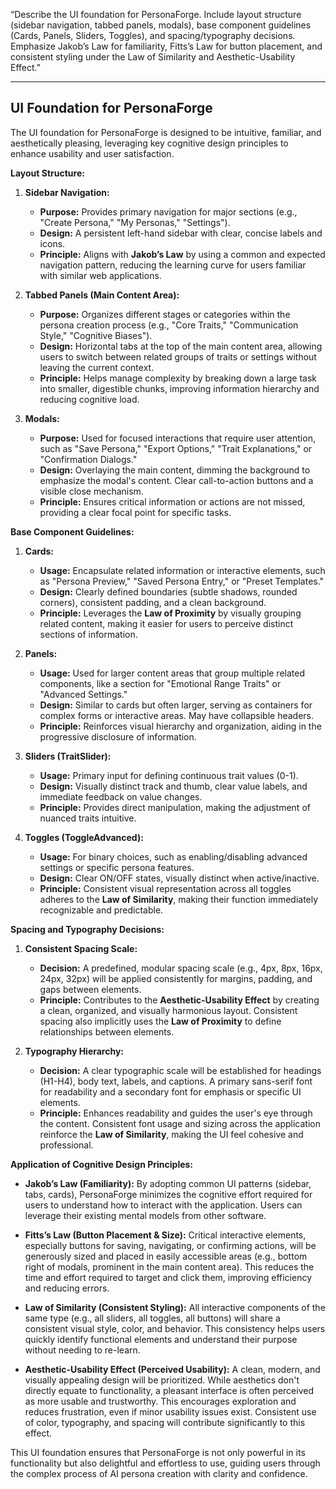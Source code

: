 “Describe the UI foundation for PersonaForge. Include layout structure (sidebar navigation, tabbed panels, modals), base component guidelines (Cards, Panels, Sliders, Toggles), and spacing/typography decisions. Emphasize Jakob’s Law for familiarity, Fitts’s Law for button placement, and consistent styling under the Law of Similarity and Aesthetic-Usability Effect.”

---

## UI Foundation for PersonaForge

The UI foundation for PersonaForge is designed to be intuitive, familiar, and aesthetically pleasing, leveraging key cognitive design principles to enhance usability and user satisfaction.

**Layout Structure:**

1.  **Sidebar Navigation:**
    *   **Purpose:** Provides primary navigation for major sections (e.g., "Create Persona," "My Personas," "Settings").
    *   **Design:** A persistent left-hand sidebar with clear, concise labels and icons.
    *   **Principle:** Aligns with **Jakob’s Law** by using a common and expected navigation pattern, reducing the learning curve for users familiar with similar web applications.

2.  **Tabbed Panels (Main Content Area):**
    *   **Purpose:** Organizes different stages or categories within the persona creation process (e.g., "Core Traits," "Communication Style," "Cognitive Biases").
    *   **Design:** Horizontal tabs at the top of the main content area, allowing users to switch between related groups of traits or settings without leaving the current context.
    *   **Principle:** Helps manage complexity by breaking down a large task into smaller, digestible chunks, improving information hierarchy and reducing cognitive load.

3.  **Modals:**
    *   **Purpose:** Used for focused interactions that require user attention, such as "Save Persona," "Export Options," "Trait Explanations," or "Confirmation Dialogs."
    *   **Design:** Overlaying the main content, dimming the background to emphasize the modal's content. Clear call-to-action buttons and a visible close mechanism.
    *   **Principle:** Ensures critical information or actions are not missed, providing a clear focal point for specific tasks.

**Base Component Guidelines:**

1.  **Cards:**
    *   **Usage:** Encapsulate related information or interactive elements, such as "Persona Preview," "Saved Persona Entry," or "Preset Templates."
    *   **Design:** Clearly defined boundaries (subtle shadows, rounded corners), consistent padding, and a clean background.
    *   **Principle:** Leverages the **Law of Proximity** by visually grouping related content, making it easier for users to perceive distinct sections of information.

2.  **Panels:**
    *   **Usage:** Used for larger content areas that group multiple related components, like a section for "Emotional Range Traits" or "Advanced Settings."
    *   **Design:** Similar to cards but often larger, serving as containers for complex forms or interactive areas. May have collapsible headers.
    *   **Principle:** Reinforces visual hierarchy and organization, aiding in the progressive disclosure of information.

3.  **Sliders (TraitSlider):**
    *   **Usage:** Primary input for defining continuous trait values (0-1).
    *   **Design:** Visually distinct track and thumb, clear value labels, and immediate feedback on value changes.
    *   **Principle:** Provides direct manipulation, making the adjustment of nuanced traits intuitive.

4.  **Toggles (ToggleAdvanced):**
    *   **Usage:** For binary choices, such as enabling/disabling advanced settings or specific persona features.
    *   **Design:** Clear ON/OFF states, visually distinct when active/inactive.
    *   **Principle:** Consistent visual representation across all toggles adheres to the **Law of Similarity**, making their function immediately recognizable and predictable.

**Spacing and Typography Decisions:**

1.  **Consistent Spacing Scale:**
    *   **Decision:** A predefined, modular spacing scale (e.g., 4px, 8px, 16px, 24px, 32px) will be applied consistently for margins, padding, and gaps between elements.
    *   **Principle:** Contributes to the **Aesthetic-Usability Effect** by creating a clean, organized, and visually harmonious layout. Consistent spacing also implicitly uses the **Law of Proximity** to define relationships between elements.

2.  **Typography Hierarchy:**
    *   **Decision:** A clear typographic scale will be established for headings (H1-H4), body text, labels, and captions. A primary sans-serif font for readability and a secondary font for emphasis or specific UI elements.
    *   **Principle:** Enhances readability and guides the user's eye through the content. Consistent font usage and sizing across the application reinforce the **Law of Similarity**, making the UI feel cohesive and professional.

**Application of Cognitive Design Principles:**

*   **Jakob’s Law (Familiarity):** By adopting common UI patterns (sidebar, tabs, cards), PersonaForge minimizes the cognitive effort required for users to understand how to interact with the application. Users can leverage their existing mental models from other software.

*   **Fitts’s Law (Button Placement & Size):** Critical interactive elements, especially buttons for saving, navigating, or confirming actions, will be generously sized and placed in easily accessible areas (e.g., bottom right of modals, prominent in the main content area). This reduces the time and effort required to target and click them, improving efficiency and reducing errors.

*   **Law of Similarity (Consistent Styling):** All interactive components of the same type (e.g., all sliders, all toggles, all buttons) will share a consistent visual style, color, and behavior. This consistency helps users quickly identify functional elements and understand their purpose without needing to re-learn.

*   **Aesthetic-Usability Effect (Perceived Usability):** A clean, modern, and visually appealing design will be prioritized. While aesthetics don't directly equate to functionality, a pleasant interface is often perceived as more usable and trustworthy. This encourages exploration and reduces frustration, even if minor usability issues exist. Consistent use of color, typography, and spacing will contribute significantly to this effect.

This UI foundation ensures that PersonaForge is not only powerful in its functionality but also delightful and effortless to use, guiding users through the complex process of AI persona creation with clarity and confidence.
